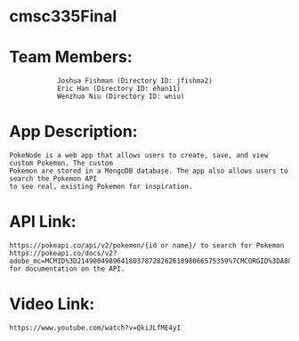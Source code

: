 # cmsc335Final

# Team Members: 
                Joshua Fishman (Directory ID: jfishma2)
                Eric Han (Directory ID: ehan11)
                Wenzhuo Niu (Directory ID: wniu)

# App Description:
    PokeNode is a web app that allows users to create, save, and view custom Pokemon. The custom
    Pokemon are stored in a MongoDB database. The app also allows users to search the Pokemon API
    to see real, existing Pokemon for inspiration.
# API Link:
    https://pokeapi.co/api/v2/pokemon/{id or name}/ to search for Pokemon
    https://pokeapi.co/docs/v2?adobe_mc=MCMID%3D21490049896418037872826261898066575359%7CMCORGID%3DA8833BC75245AF9E0A490D4D%2540AdobeOrg%7CTS%3D1683394785#info for documentation on the API.
# Video Link: 
    https://www.youtube.com/watch?v=QkiJLfME4yI
